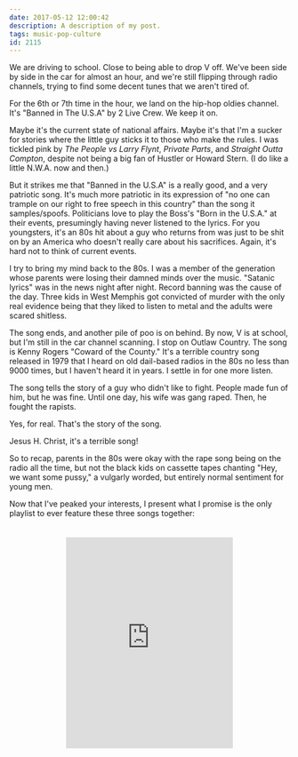 ```yaml
---
date: 2017-05-12 12:00:42
description: A description of my post.
tags: music-pop-culture
id: 2115
---
```

We are driving to school.  Close to being able to drop V off.  We've been side by side in the car for almost an hour, and we're still flipping through radio channels, trying to find some decent tunes that we aren't tired of.

For the 6th or 7th time in the hour, we land on the hip-hop oldies channel.  It's "Banned in The U.S.A" by 2 Live Crew.  We keep it on.

Maybe it's the current state of national affairs.  Maybe it's that I'm a sucker for stories where the little guy sticks it to those who make the rules.  I was tickled pink by <i>The People vs Larry Flynt</i>, <i>Private Parts</i>, and <i>Straight Outta Compton</i>, despite not being a big fan of Hustler or Howard Stern.  (I do like a little N.W.A. now and then.)  
<!--more-->
But it strikes me that "Banned in the U.S.A" is a really good, and a very patriotic song.  It's much more patriotic in its expression of "no one can trample on our right to free speech in this country" than the song it samples/spoofs.  Politicians love to play the Boss's "Born in the U.S.A." at their events, presumingly having never listened to the lyrics.  For you youngsters, it's an 80s hit about a guy who returns from was just to be shit on by an America who doesn't really care about his sacrifices.  Again, it's hard not to think of current events.

I try to bring my mind back to the 80s. I was a member of the generation whose parents were losing their damned minds over the music.  "Satanic lyrics" was in the news night after night.  Record banning was the cause of the day.  Three kids in West Memphis got convicted of murder with the only real evidence being that they liked to listen to metal and the adults were scared shitless.

The song ends, and another pile of poo is on behind.  By now, V is at school, but I'm still in the car channel scanning.  I stop on Outlaw Country.  The song is Kenny Rogers "Coward of the County."  It's a terrible country song released in 1979 that I heard on old dail-based radios in the 80s no less than 9000 times, but I haven't heard it in years. I settle in for one more listen.

The song tells the story of a guy who didn't like to fight.  People made fun of him, but he was fine.  Until one day, his wife was gang raped.  Then, he fought the rapists.

Yes, for real.  That's the story of the song.

Jesus H. Christ, it's a terrible song!  

So to recap, parents in the 80s were okay with the rape song being on the radio all the time, but not the black kids on cassette tapes chanting "Hey, we want some pussy," a vulgarly worded, but entirely normal sentiment for young men.

Now that I've peaked your interests, I present what I promise is the only playlist to ever feature these three songs together:

<iframe src="https://embed.spotify.com/?uri=spotify%3Auser%3Abens4lsu%3Aplaylist%3A33FFFjxVaGGAJfahxDgt9Q" width="300" height="380" frameborder="0" allowtransparency="true" style="display:block;margin-left:auto;margin-right:auto;margin-top:2.5em;"></iframe>